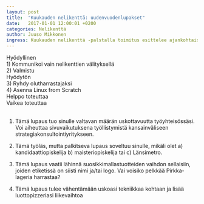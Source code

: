 ```yaml
---
layout: post
title:  "Kuukauden nelikenttä: uudenvuodenlupakset"
date:   2017-01-01 12:00:01 +0200
categories: Nelikenttä
author: Juuso Mikkonen
ingress: Kuukauden nelikenttä -palstalla toimitus esittelee ajankohtaista tietoa kätevässä formaatissa. Uhka, mahdollisuus, heikkous vai vahvuus?
---
```


<div class="fourfold clearfix">
    <div class="fourfold__row">
        <div class="fourfold__cell">Hyödyllinen</div>
        <div class="fourfold__cell">1) Kommunikoi vain nelikenttien välityksellä</div>
        <div class="fourfold__cell">2) Valmistu</div>
    </div>
    <div class="fourfold__row">
        <div class="fourfold__cell">Hyödytön</div>
        <div class="fourfold__cell">3) Ryhdy olutharrastajaksi</div>
        <div class="fourfold__cell">4) Asenna Linux from Scratch</div>
    </div>
    <div class="fourfold__row">
        <div class="fourfold__cell"></div>
        <div class="fourfold__cell">Helppo toteuttaa</div>
        <div class="fourfold__cell">Vaikea toteuttaa</div>
    </div>
</div>

<br>

1) Tämä lupaus tuo sinulle valtavan määrän uskottavuutta työyhteisössäsi. Voi aiheuttaa sivuvaikutuksena työllistymistä kansainväliseen strategiakonsultointiyritykseen.

2) Tämä työläs, mutta palkitseva lupaus soveltuu sinulle, mikäli olet a) kandidaattiopiskelija b) maisteriopiskelija tai c) Länsimetro.

3) Tämä lupaus vaatii lähinnä suosikkimallastuotteiden vaihdon sellaisiin, joiden etiketissä on siisti nimi ja/tai logo. Vai voisiko pelkkää Pirkka-lageria harrastaa?

4) Tämä lupaus tulee vähentämään uskoasi tekniikkaa kohtaan ja lisää luottopizzeriasi liikevaihtoa

